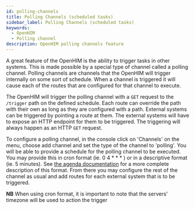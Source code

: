 ```yaml
---
id: polling-channels
title: Polling Channels (scheduled tasks)
sidebar_label: Polling Channels (scheduled tasks)
keywords:
  - OpenHIM
  - Polling channel
description: OpenHIM polling channels feature
---
```


A great feature of the OpenHIM is the ability to trigger tasks in other systems.
This is made possible by a special type of channel called a polling channel. Polling
channels are channels that the OpenHIM will trigger internally on some sort of
schedule. When a channel is triggered it will cause each of the routes that are
configured for that channel to execute.

The OpenHIM will trigger the polling channel with a `GET` request to the `/trigger`
path on the defined schedule. Each route can override the path with their own as
long as they are configured with a path. External systems can be triggered by
pointing a route at them. The external systems will have to expose an HTTP
endpoint for them to be triggered. The triggering will always happen as an HTTP
`GET` request.

To configure a polling channel, in the console click on 'Channels' on the menu,
choose add channel and set the type of the channel to 'polling'. You will be able
to provide a schedule for the polling channel to be executed. You may provide this
in cron format (ie. 0 4 \* \* \* ) or in a descriptive format (ie. 5 minutes). See
[the agenda documentation](https://github.com/rschmukler/agenda#everyinterval-name-data-options-cb)
for a more complete description of this format. From there you may configure the
rest of the channel as usual and add routes for each external system that is to
be triggered.

**NB** When using cron format, it is important to note that the servers' timezone will be used to action the trigger
